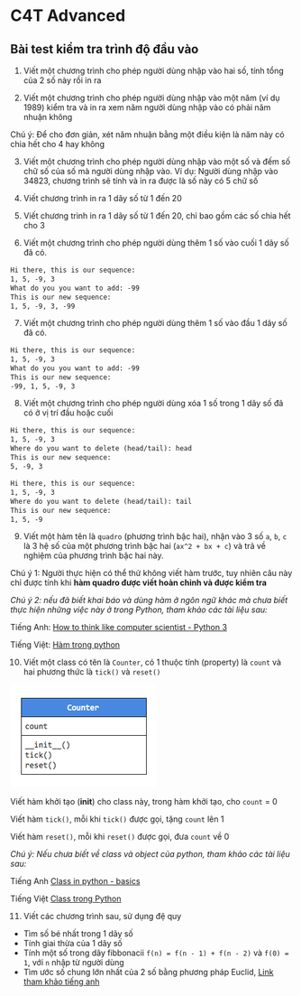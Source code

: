 # C4T Advanced
## Bài test kiểm tra trình độ đầu vào

1. Viết một chương trình cho phép người dùng nhập vào hai số, tính tổng của 2 số này rồi in ra

2. Viết một chương trình cho phép người dùng nhập vào một năm (ví dụ 1989) kiểm tra và in ra xem năm người dùng nhập vào có phải năm nhuận không

Chú ý: Để cho đơn giản, xét năm nhuận bằng một điều kiện là năm này có chia hết cho 4 hay không

3. Viết một chương trình cho phép người dùng nhập vào một số và đếm số chữ số của số mà người dùng nhập vào. Ví dụ: Người dùng nhập vào 34823, chương trình sẽ tính và in ra được là số này có 5 chữ số

4. Viết chương trình in ra 1 dãy số từ 1 đến 20

5. Viết chương trình in ra 1 dãy số từ 1 đến 20, chỉ bao gồm các số chia hết cho 3

6. Viết một chương trình cho phép người dùng thêm 1 số vào cuối 1 dãy số đã có.

```
Hi there, this is our sequence:
1, 5, -9, 3
What do you you want to add: -99
This is our new sequence:
1, 5, -9, 3, -99
```

7. Viết một chương trình cho phép người dùng thêm 1 số vào đầu 1 dãy số đã có.

```
Hi there, this is our sequence:
1, 5, -9, 3
What do you you want to add: -99
This is our new sequence:
-99, 1, 5, -9, 3
```

8. Viết một chương trình cho phép người dùng xóa 1 số trong 1 dãy số đã có ở vị trí đầu hoặc cuối

```
Hi there, this is our sequence:
1, 5, -9, 3
Where do you want to delete (head/tail): head
This is our new sequence:
5, -9, 3
```

```
Hi there, this is our sequence:
1, 5, -9, 3
Where do you want to delete (head/tail): tail
This is our new sequence:
1, 5, -9
```

9. Viết một hàm tên là `quadro` (phương trình bậc hai), nhận vào 3 số `a`, `b`, `c` là 3 hệ số của một phương trình bậc hai (`ax^2 + bx + c`) và trả về nghiệm của phương trình bậc hai này.

Chú ý 1: Người thực hiện có thể thử không viết hàm trước, tuy nhiên câu này chỉ được tính khi **hàm quadro được viết hoàn chỉnh và được kiểm tra**

_Chú ý 2: nếu đã biết khai báo và dùng hàm ở ngôn ngữ khác mà chưa biết thực hiện những việc này ở trong Python, tham khảo các tài liệu sau:_

Tiếng Anh:
[How to think like computer scientist - Python 3](http://openbookproject.net/thinkcs/python/english3e/functions.html)

Tiếng Việt:
[Hàm trong python](https://toidicode.com/ham-trong-python-352.html)

10. Viết một class có tên là `Counter`, có 1 thuộc tính (property) là `count` và hai phương thức là `tick()` và `reset()`

![Counter diagram](counter_cd.png)

Viết hàm khởi tạo (__init__) cho class này, trong hàm khởi tạo, cho `count` = 0

Viết hàm `tick()`, mỗi khi `tick()` được gọi, tặng `count` lên 1

Viết hàm `reset()`, mỗi khi `reset()` được gọi, đưa `count` về 0

_Chú ý: Nếu chưa biết về class và object của python, tham khảo các tài liệu sau:_

Tiếng Anh
[Class in python - basics](http://openbookproject.net/thinkcs/python/english3e/classes_and_objects_I.html)

Tiếng Việt
[Class trong Python](https://toidicode.com/class-va-cach-khai-bao-class-trong-python-357.html)

11. Viết các chương trình sau, sử dụng đệ quy
- Tìm số bé nhất trong 1 dãy số
- Tính giai thừa của 1 dãy số
- Tính một số trong dãy fibbonacii `f(n) = f(n - 1) + f(n - 2)` và `f(0) = 1`, với `n` nhập từ người dùng
- Tìm ước số chung lớn nhất của 2 số bằng phương pháp Euclid, [Link tham khảo tiếng anh](https://en.wikipedia.org/wiki/Euclidean_algorithm)

